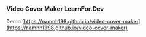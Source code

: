 ### Video Cover Maker LearnFor.Dev
Demo [https://namnh198.github.io/video-cover-maker](https://namnh1998.github.io/video-cover-maker)

